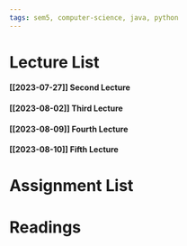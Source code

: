 ```yaml
---
tags: sem5, computer-science, java, python
---
```


Lecture List
==
#### [[2023-07-27]] Second Lecture
#### [[2023-08-02]] Third Lecture
#### [[2023-08-09]] Fourth Lecture
#### [[2023-08-10]] Fifth Lecture

Assignment List
==

Readings
==
	